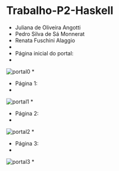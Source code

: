 # Trabalho-P2-Haskell
* Juliana de Oliveira Angotti
* Pedro Silva de Sá Monnerat
* Renata Fuschini Alaggio
* 
* Página inicial do portal:
* 
![portal0](https://user-images.githubusercontent.com/93871860/141697593-cf3b5c3a-c103-42fb-bfb9-1c24366515ed.jpg)
* 
* Página 1:
* 
![portal1](https://user-images.githubusercontent.com/93871860/141697595-aef1d291-6fc4-4a16-90fe-21c63de8f0e2.jpg)
* 
* Página 2:
* 
![portal2](https://user-images.githubusercontent.com/93871860/141697597-8f291e11-aae1-4794-add2-05c1367ee254.jpg)
* 
* Página 3:
* 
![portal3](https://user-images.githubusercontent.com/93871860/141697599-8eedb795-1f73-493d-a90c-225e6af47b57.jpg)
* 
